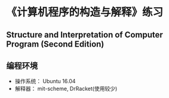 # 《计算机程序的构造与解释》练习
## Structure and Interpretation of Computer Program (Second Edition)

## 编程环境
- 操作系统：	Ubuntu 16.04  
- 解释器：	mit-scheme, DrRacket(使用较少)  